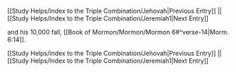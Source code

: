 [[Study Helps/Index to the Triple Combination/Jehovah|Previous Entry]]  ||  [[Study Helps/Index to the Triple Combination/Jeremiah1|Next Entry]]

 and his 10,000 fall, [[Book of Mormon/Mormon/Mormon 6#^verse-14|Morm. 6:14]].

[[Study Helps/Index to the Triple Combination/Jehovah|Previous Entry]]  ||  [[Study Helps/Index to the Triple Combination/Jeremiah1|Next Entry]]